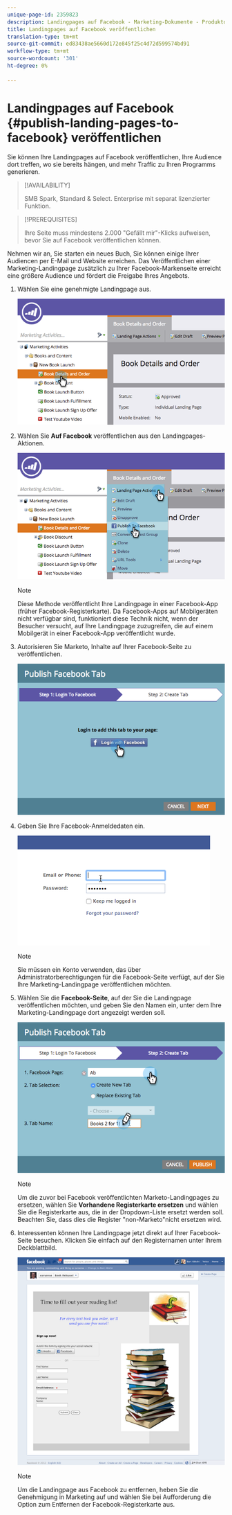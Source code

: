 ```yaml
---
unique-page-id: 2359823
description: Landingpages auf Facebook - Marketing-Dokumente - Produktdokumentation veröffentlichen
title: Landingpages auf Facebook veröffentlichen
translation-type: tm+mt
source-git-commit: ed83438ae5660d172e845f25c4d72d599574bd91
workflow-type: tm+mt
source-wordcount: '301'
ht-degree: 0%

---
```



# Landingpages auf Facebook {#publish-landing-pages-to-facebook} veröffentlichen

Sie können Ihre Landingpages auf Facebook veröffentlichen, Ihre Audience dort treffen, wo sie bereits hängen, und mehr Traffic zu Ihren Programms generieren.

>[!AVAILABILITY]
>
>SMB Spark, Standard &amp; Select. Enterprise mit separat lizenzierter Funktion.

>[!PREREQUISITES]
>
>Ihre Seite muss mindestens 2.000 &quot;Gefällt mir&quot;-Klicks aufweisen, bevor Sie auf Facebook veröffentlichen können.

Nehmen wir an, Sie starten ein neues Buch, Sie können einige Ihrer Audiencen per E-Mail und Website erreichen. Das Veröffentlichen einer Marketing-Landingpage zusätzlich zu Ihrer Facebook-Markenseite erreicht eine größere Audience und fördert die Freigabe Ihres Angebots.

1. Wählen Sie eine genehmigte Landingpage aus.

   ![](assets/image2015-4-22-16-3a53-3a46.png)

1. Wählen Sie **Auf Facebook** veröffentlichen aus den Landingpages-Aktionen.

   ![](assets/image2015-4-22-16-3a54-3a55.png)

   >[!NOTE]
   >
   >Diese Methode veröffentlicht Ihre Landingpage in einer Facebook-App (früher Facebook-Registerkarte). Da Facebook-Apps auf Mobilgeräten nicht verfügbar sind, funktioniert diese Technik nicht, wenn der Besucher versucht, auf Ihre Landingpage zuzugreifen, die auf einem Mobilgerät in einer Facebook-App veröffentlicht wurde.

1. Autorisieren Sie Marketo, Inhalte auf Ihrer Facebook-Seite zu veröffentlichen.

   ![](assets/image2015-4-22-18-3a27-3a14.png)

1. Geben Sie Ihre Facebook-Anmeldedaten ein.

   ![](assets/image2015-4-22-18-3a29-3a57.png)

   >[!NOTE]
   >
   >Sie müssen ein Konto verwenden, das über Administratorberechtigungen für die Facebook-Seite verfügt, auf der Sie Ihre Marketing-Landingpage veröffentlichen möchten.

1. Wählen Sie die **Facebook-Seite**, auf der Sie die Landingpage veröffentlichen möchten, und geben Sie den Namen ein, unter dem Ihre Marketing-Landingpage dort angezeigt werden soll.

   ![](assets/image2015-4-22-18-3a31-3a39.png)

   >[!NOTE]
   >
   >Um die zuvor bei Facebook veröffentlichten Marketo-Landingpages zu ersetzen, wählen Sie **Vorhandene Registerkarte ersetzen** und wählen Sie die Registerkarte aus, die in der Dropdown-Liste ersetzt werden soll. Beachten Sie, dass dies die Register &quot;non-Marketo&quot;nicht ersetzen wird.

1. Interessenten können Ihre Landingpage jetzt direkt auf Ihrer Facebook-Seite besuchen. Klicken Sie einfach auf den Registernamen unter Ihrem Deckblattbild.

   ![](assets/image2015-4-22-18-3a42-3a15.png)

   >[!NOTE]
   >
   >Um die Landingpage aus Facebook zu entfernen, heben Sie die Genehmigung in Marketing auf und wählen Sie bei Aufforderung die Option zum Entfernen der Facebook-Registerkarte aus.
